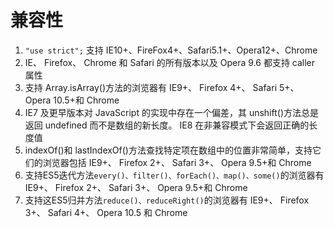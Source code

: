 # 兼容性

1. `"use strict";` 支持 IE10+、FireFox4+、Safari5.1+、Opera12+、Chrome
2. IE、 Firefox、 Chrome 和 Safari 的所有版本以及 Opera 9.6 都支持 caller 属性 
3. 支持 Array.isArray\(\)方法的浏览器有 IE9+、 Firefox 4+、 Safari 5+、 Opera 10.5+和 Chrome 
4. IE7 及更早版本对 JavaScript 的实现中存在一个偏差，其 unshift\(\)方法总是返回 undefined 而不是数组的新长度。 IE8 在非兼容模式下会返回正确的长度值
5. indexOf\(\)和 lastIndexOf\(\)方法查找特定项在数组中的位置非常简单，支持它们的浏览器包括 IE9+、 Firefox 2+、 Safari 3+、 Opera 9.5+和 Chrome 
6. 支持ES5迭代方法`every()、filter()、forEach()、map()、some()`的浏览器有IE9+、 Firefox 2+、 Safari 3+、 Opera 9.5+和 Chrome 
7. 支持这ES5归并方法`reduce()、reduceRight()`的浏览器有 IE9+、 Firefox 3+、 Safari 4+、 Opera 10.5 和 Chrome 

